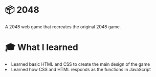 <H1>📦 2048</H1>
A 2048 web game that recreates the original 2048 game.

<H1>🎓 What I learned</H1>
<li>Learned basic HTML and CSS to create the main design of the game</li>
<li>Learned how CSS and HTML responds as the functions in JavaScript</li>


